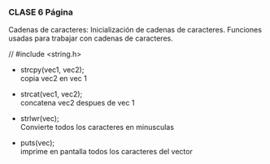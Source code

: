 ### CLASE 6 Página
Cadenas de caracteres: Inicialización de cadenas de caracteres. Funciones usadas para trabajar con cadenas de caracteres. <br>


// #include <string.h> <br>

- strcpy(vec1, vec2); <br>
copia vec2 en vec 1 <br>

- strcat(vec1, vec2); <br>
concatena vec2 despues de vec 1 <br>

- strlwr(vec); <br>
Convierte todos los caracteres en minusculas <br>

- puts(vec); <br>
imprime en pantalla todos los caracteres del vector <br>